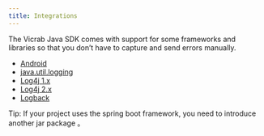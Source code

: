 ```yaml
---
title: Integrations
---
```


The Vicrab Java SDK comes with support for some frameworks and libraries so that you don’t have to capture and send errors manually.

-   [Android](./android.md)
-   [java.util.logging](./jul.md)
-   [Log4j 1.x](./log4j.md)
-   [Log4j 2.x](./log4j2.md)
-   [Logback](./logback.md)


Tip: If your project uses the spring boot framework, you need to introduce another jar package 。